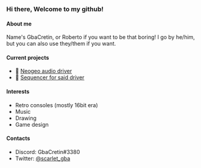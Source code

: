 ### Hi there, Welcome to my github!

#### About me
Name's GbaCretin, or Roberto if you want to be that boring! I go by he/him, but you can also use they/them if you want.

#### Current projects
* :musical_note: [Neogeo audio driver](https://github.com/GbaCretin/Mezz-Estate-NeoGeo-Audio-Driver)
*  	:musical_keyboard: [Sequencer for said driver](https://github.com/GbaCretin/NBLM.git)

#### Interests
* Retro consoles (mostly 16bit era)
* Music
* Drawing
* Game design

#### Contacts
* Discord: GbaCretin#3380
* Twitter: [@scarlet_gba](https://twitter.com/scarlet_gba/)
